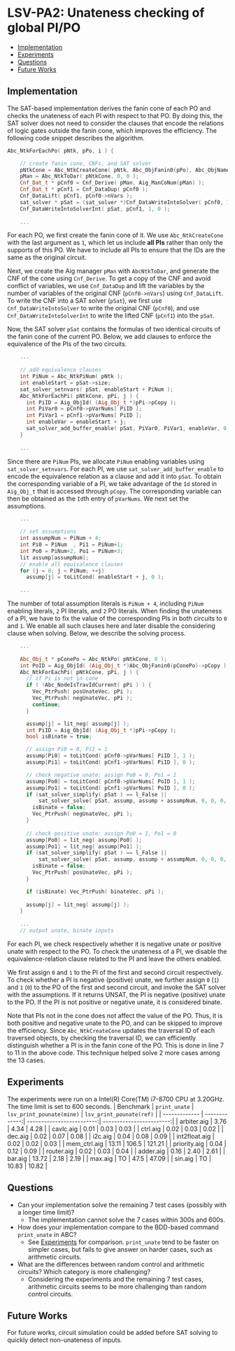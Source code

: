 # LSV-PA2: Unateness checking of global PI/PO

- [Implementation](#Implementation)
- [Experiments](#Experiments)
- [Questions](#Questions)
- [Future Works](#Future-Works)

## Implementation
The SAT-based implementation derives the fanin cone of each PO and checks the unateness of each PI with respect to that PO. By doing this, the SAT solver does not need to consider the clauses that encode the relations of logic gates outside the fanin cone, which improves the efficiency. The following code snippet describes the algorithm.

```cpp
Abc_NtkForEachPo( pNtk, pPo, i ) {

    // create fanin cone, CNFs, and SAT solver
    pNtkCone = Abc_NtkCreateCone( pNtk, Abc_ObjFanin0(pPo), Abc_ObjName(pPo), 1 );
    pMan = Abc_NtkToDar( pNtkCone, 0, 0 );
    Cnf_Dat_t * pCnf0 = Cnf_Derive( pMan, Aig_ManCoNum(pMan) );
    Cnf_Dat_t * pCnf1 = Cnf_DataDup( pCnf0 );
    Cnf_DataLift( pCnf1, pCnf0->nVars );
    sat_solver * pSat = (sat_solver *)Cnf_DataWriteIntoSolver( pCnf0, 1, 0 );
    Cnf_DataWriteIntoSolverInt( pSat, pCnf1, 1, 0 );
    
    ...
```

For each PO, we first create the fanin cone of it. We use `Abc_NtkCreateCone` with the last argument as `1`, which let us include __all PIs__ rather than only the supports of this PO. We have to include all PIs to ensure that the IDs are the same as the original circuit.

Next, we create the Aig manager `pMan` with `AbcNtkToDar`, and generate the CNF of the cone using `Cnf_Derive`. To get a copy of the CNF and avoid conflict of variables, we use `Cnf_DataDup` and lift the variables by the number of variables of the original CNF (`pCnf0->nVars`) using `Cnf_DataLift`. To write the CNF into a SAT solver (`pSat`), we first use `Cnf_DataWriteIntoSolver` to write the original CNF (`pCnf0`), and use `Cnf_DataWriteIntoSolverInt` to write the lifted CNF (`pCnf1`) into the `pSat`.

Now, the SAT solver `pSat` contains the formulas of two identical circuits of the fanin cone of the current PO. Below, we add clauses to enforce the equivalence of the PIs of the two circuits.

```cpp
    ...
    
    // add equivalence clauses
    int PiNum = Abc_NtkPiNum( pNtk );
    int enableStart = pSat->size;
    sat_solver_setnvars( pSat, enableStart + PiNum );
    Abc_NtkForEachPi( pNtkCone, pPi, j ) {
      int PiID = Aig_ObjId( (Aig_Obj_t *)pPi->pCopy );
      int PiVar0 = pCnf0->pVarNums[ PiID ];
      int PiVar1 = pCnf1->pVarNums[ PiID ];
      int enableVar = enableStart + j;
      sat_solver_add_buffer_enable( pSat, PiVar0, PiVar1, enableVar, 0 );
    }
      
    ...
```

Since there are `PiNum` PIs, we allocate `PiNum` enabling variables using `sat_solver_setnvars`. For each PI, we use `sat_solver_add_buffer_enable` to encode the equivalence relation as a clause and add it into `pSat`. To obtain the corresponding variable of a PI, we take advantage of the `Id` stored in `Aig_Obj_t` that is accessed through `pCopy`. The corresponding variable can then be obtained as the `Id`th entry of `pVarNums`.
We next set the assumptions.
```cpp
    ...
    
    // set assumptions
    int assumpNum = PiNum + 4;
    int Pi0 = PiNum  , Pi1 = PiNum+1;
    int Po0 = PiNum+2, Po1 = PiNum+3;
    lit assump[assumpNum];
    // enable all equivalence clauses
    for (j = 0; j < PiNum; ++j)
      assump[j] = toLitCond( enableStart + j, 0 );
    
    ...
```

The number of total assumption literals is `PiNum + 4`, including `PiNum` enabling literals, `2` PI literals, and `2` PO literals. When finding the unateness of a PI, we have to fix the value of the corresponding PIs in both circuits to `0` and `1`. We enable all such clauses here and later disable the considering clause when solving. Below, we describe the solving process.

```cpp
    ...
    
    Abc_Obj_t * pConePo = Abc_NtkPo( pNtkCone, 0 );
    int PoID = Aig_ObjId( (Aig_Obj_t *)Abc_ObjFanin0(pConePo)->pCopy );
    Abc_NtkForEachPi( pNtkCone, pPi, j ) {
      // if Pi is not in cone
      if ( !Abc_NodeIsTravIdCurrent( pPi ) ) {
        Vec_PtrPush( posUnateVec, pPi );
        Vec_PtrPush( negUnateVec, pPi );
        continue;
      }

      assump[j] = lit_neg( assump[j] );
      int PiID = Aig_ObjId( (Aig_Obj_t *)pPi->pCopy );
      bool isBinate = true;

      // assign Pi0 = 0, Pi1 = 1
      assump[Pi0] = toLitCond( pCnf0->pVarNums[ PiID ], 1 );
      assump[Pi1] = toLitCond( pCnf1->pVarNums[ PiID ], 0 );

      // check negative unate: assign Po0 = 0, Po1 = 1
      assump[Po0] = toLitCond( pCnf0->pVarNums[ PoID ], 1 );
      assump[Po1] = toLitCond( pCnf1->pVarNums[ PoID ], 0 );
      if (sat_solver_simplify( pSat ) == l_False ||
          sat_solver_solve( pSat, assump, assump + assumpNum, 0, 0, 0, 0 ) == l_False) {
        isBinate = false;
        Vec_PtrPush( negUnateVec, pPi );
      }
      
      // check positive unate: assign Po0 = 1, Po1 = 0
      assump[Po0] = lit_neg( assump[Po0] );
      assump[Po1] = lit_neg( assump[Po1] );
      if (sat_solver_simplify( pSat ) == l_False ||
          sat_solver_solve( pSat, assump, assump + assumpNum, 0, 0, 0, 0 ) == l_False) {
        isBinate = false;
        Vec_PtrPush( posUnateVec, pPi );
      }

      if (isBinate) Vec_PtrPush( binateVec, pPi );
 
      assump[j] = lit_neg( assump[j] );
    }
    
    ...
    // output unate, binate inputs
```

For each PI, we check respectively whether it is negative unate or positive unate with respect to the PO. To check the unateness of a PI, we disable the equivalence-relation clause related to the PI and leave the others enabled. 

We first assign `0` and `1` to the PI of the first and second circuit respectively. To check whether a PI is negative (positive) unate, we further assign `0` (`1`) and `1` (`0`) to the PO of the first and second circuit, and invoke the SAT solver with the assumptions. If it returns UNSAT, the PI is negative (positive) unate to the PO. If the PI is not positive or negative unate, it is considered binate.

Note that PIs not in the cone does not affect the value of the PO. Thus, it is both positive and negative unate to the PO, and can be skipped to improve the efficiency. Since `Abc_NtkCreateCone` updates the traversal ID of each traversed objects, by checking the traversal ID, we can efficiently distinguish whether a PI is in the fanin cone of the PO. This is done in line 7 to 11 in the above code. This technique helped solve 2 more cases among the 13 cases.

## Experiments

The experiments were run on a Intel(R) Core(TM) i7-8700 CPU at 3.20GHz. The time limit is set to 600 seconds.
| Benchmark     | `print_unate` | `lsv_print_pounate(mine)` | `lsv_print_pounate(ref)` |
| ------------- | -------------:| -------------------------:| ------------------------:|
| arbiter.aig   |          3.76 |                      4.34 |                     4.28 |
| cavlc.aig     |          0.01 |                      0.03 |                     0.03 |
| ctrl.aig      |          0.02 |                      0.03 |                     0.02 |
| dec.aig       |          0.02 |                      0.07 |                     0.08 |
| i2c.aig       |          0.04 |                      0.08 |                     0.09 |
| int2float.aig |          0.02 |                      0.02 |                     0.03 |
| mem_ctrl.aig  |         13.11 |                     106.5 |                   121.21 |
| priority.aig  |          0.04 |                      0.12 |                     0.09 |
| router.aig    |          0.02 |                      0.03 |                     0.04 |
| adder.aig     |          0.16 |                      2.40 |                     2.61 |
| bar.aig       |         13.72 |                      2.18 |                     2.19 |
| max.aig       |            TO |                      47.5 |                    47.09 |
| sin.aig       |            TO |                     10.83 |                    10.82 |


## Questions

- Can your implementation solve the remaining 7 test cases (possibly with a longer time limit)?
    - The implementation cannot solve the 7 cases within 300s and 600s. 
- How does your implementation compare to the BDD-based command `print_unate` in ABC?
    - See [Experiments](#Experiments) for comparison. `print_unate` tend to be faster on simpler cases, but fails to give answer on harder cases, such as arithmetic circuits.
- What are the differences between random control and arithmetic circuits? Which category is more challenging?
    - Considering the experiments and the remaining 7 test cases, arithmetic circuits seems to be more challenging than random control circuits.

## Future Works
For future works, circuit simulation could be added before SAT solving to quickly detect non-unateness of inputs. 

